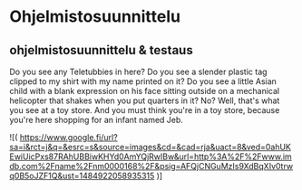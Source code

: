 # Ohjelmistosuunnittelu
## ohjelmistosuunnittelu  &amp; testaus


<!-- start slipsum code -->

Do you see any Teletubbies in here? Do you see a slender plastic tag clipped to my shirt with my name printed on it? Do you see a little Asian child with a blank expression on his face sitting outside on a mechanical helicopter that shakes when you put quarters in it? No? Well, that's what you see at a toy store. And you must think you're in a toy store, because you're here shopping for an infant named Jeb.

<!-- end slipsum code -->

![( https://www.google.fi/url?sa=i&rct=j&q=&esrc=s&source=images&cd=&cad=rja&uact=8&ved=0ahUKEwiUicPxs87RAhUBBiwKHYd0AmYQjRwIBw&url=http%3A%2F%2Fwww.imdb.com%2Fname%2Fnm0000168%2F&psig=AFQjCNGuMzIs9XdBqXIv0trwq0B5oJZF1Q&ust=1484922058935315 )]
